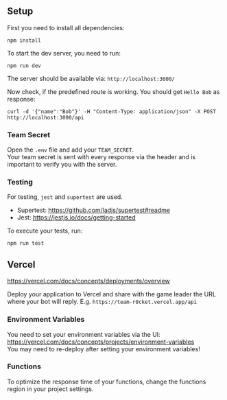 ## Setup

First you need to install all dependencies:
```shell
npm install
```

To start the dev server, you need to run:
```shell
npm run dev
```
The server should be available via: `http://localhost:3000/`

Now check, if the predefined route is working. You should get `Hello Bob` as response:
```shell
curl -d '{"name":"Bob"}' -H "Content-Type: application/json" -X POST http://localhost:3000/api
```

### Team Secret

Open the `.env` file and add your `TEAM_SECRET`.  
Your team secret is sent with every response via the header and is important to verify you with the server.

### Testing

For testing, `jest` and `supertest` are used.

- Supertest: https://github.com/ladjs/supertest#readme
- Jest: https://jestjs.io/docs/getting-started

To execute your tests, run:
```shell
npm run test
```

## Vercel

https://vercel.com/docs/concepts/deployments/overview

Deploy your application to Vercel and share with the game leader the URL where your bot will reply.
E.g. `https://team-r0cket.vercel.app/api`

### Environment Variables

You need to set your environment variables via the UI: https://vercel.com/docs/concepts/projects/environment-variables  
You may need to re-deploy after setting your environment variables!

### Functions

To optimize the response time of your functions, change the functions region in your project settings.

